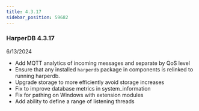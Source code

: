 ```yaml
---
title: 4.3.17
sidebar_position: 59682
---
```


### HarperDB 4.3.17
6/13/2024

* Add MQTT analytics of incoming messages and separate by QoS level
* Ensure that any installed `harperdb` package in components is relinked to running harperdb.
* Upgrade storage to more efficiently avoid storage increases
* Fix to improve database metrics in system_information
* Fix for pathing on Windows with extension modules
* Add ability to define a range of listening threads